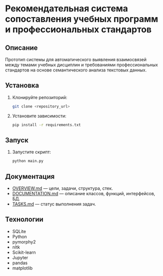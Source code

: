# Рекомендательная система сопоставления учебных программ и профессиональных стандартов

## Описание
Прототип системы для автоматического выявления взаимосвязей между темами учебных дисциплин и требованиями профессиональных стандартов на основе семантического анализа текстовых данных.

## Установка
1. Клонируйте репозиторий:
   ```bash
   git clone <repository_url>
   ```
2. Установите зависимости:
   ```bash
   pip install -r requirements.txt
   ```

## Запуск
1. Запустите скрипт:
   ```bash
   python main.py
   ```

## Документация
- [OVERVIEW.md](OVERVIEW.md) — цели, задачи, структура, стек.
- [DOCUMENTATION.md](DOCUMENTATION.md) — описание классов, функций, интерфейсов, БД.
- [TASKS.md](TASKS.md) — статус выполнения задач.

## Технологии
- SQLite
- Python
- pymorphy2
- nltk
- Scikit-learn
- Jupyter
- pandas
- matplotlib
